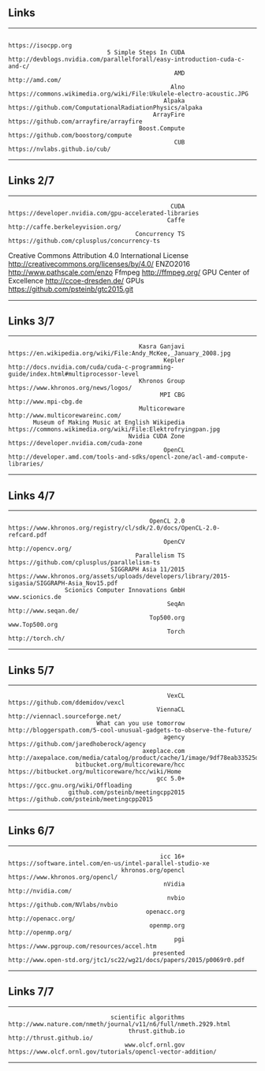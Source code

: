 ## Links
------------------------------------------------------ ----------------------------------------------------------------------------------------------------------------------------------------
                                                                                                                                                                             https://isocpp.org
                                5 Simple Steps In CUDA                                                                http://devblogs.nvidia.com/parallelforall/easy-introduction-cuda-c-and-c/
                                                   AMD                                                                                                                          http://amd.com/
                                                  Alno                                                                     https://commons.wikimedia.org/wiki/File:Ukulele-electro-acoustic.JPG
                                                Alpaka                                                                                  https://github.com/ComputationalRadiationPhysics/alpaka
                                             ArrayFire                                                                                                   https://github.com/arrayfire/arrayfire
                                         Boost.Compute                                                                                                      https://github.com/boostorg/compute
                                                   CUB                                                                                                            https://nvlabs.github.io/cub/
------------------------------------------------------ ----------------------------------------------------------------------------------------------------------------------------------------


## Links 2/7

------------------------------------------------------ ----------------------------------------------------------------------------------------------------------------------------------------
                                                  CUDA                                                                                   https://developer.nvidia.com/gpu-accelerated-libraries
                                                 Caffe                                                                                                         http://caffe.berkeleyvision.org/
                                        Concurrency TS                                                                                              https://github.com/cplusplus/concurrency-ts
Creative Commons Attribution 4.0 International License                                                                                              http://creativecommons.org/licenses/by/4.0/
                                              ENZO2016                                                                                                            http://www.pathscale.com/enzo
                                                Ffmpeg                                                                                                                       http://ffmpeg.org/
                              GPU Center of Excellence                                                                                                                  http://ccoe-dresden.de/
                                                  GPUs                                                                                                   https://github.com/psteinb/gtc2015.git
------------------------------------------------------ ----------------------------------------------------------------------------------------------------------------------------------------


## Links 3/7

------------------------------------------------------ ----------------------------------------------------------------------------------------------------------------------------------------
                                         Kasra Ganjavi                                                                          https://en.wikipedia.org/wiki/File:Andy_McKee,_January_2008.jpg
                                                Kepler                                                     http://docs.nvidia.com/cuda/cuda-c-programming-guide/index.html#multiprocessor-level
                                         Khronos Group                                                                                                      https://www.khronos.org/news/logos/
                                               MPI CBG                                                                                                                    http://www.mpi-cbg.de
                                         Multicoreware                                                                                                         http://www.multicorewareinc.com/
           Museum of Making Music at English Wikipedia                                                                             https://commons.wikimedia.org/wiki/File:Elektrofryingpan.jpg
                                      Nvidia CUDA Zone                                                                                                   https://developer.nvidia.com/cuda-zone
                                                OpenCL                                                           http://developer.amd.com/tools-and-sdks/opencl-zone/acl-amd-compute-libraries/
------------------------------------------------------ ----------------------------------------------------------------------------------------------------------------------------------------


## Links 4/7

------------------------------------------------------ ----------------------------------------------------------------------------------------------------------------------------------------
                                            OpenCL 2.0                                                                  https://www.khronos.org/registry/cl/sdk/2.0/docs/OpenCL-2.0-refcard.pdf
                                                OpenCV                                                                                                                       http://opencv.org/
                                        Parallelism TS                                                                                              https://github.com/cplusplus/parallelism-ts
                                 SIGGRAPH Asia 11/2015                                           https://www.khronos.org/assets/uploads/developers/library/2015-sigasia/SIGGRAPH-Asia_Nov15.pdf
                    Scionics Computer Innovations GmbH                                                                                                                          www.scionics.de
                                                 SeqAn                                                                                                                     http://www.seqan.de/
                                            Top500.org                                                                                                                           www.Top500.org
                                                 Torch                                                                                                                         http://torch.ch/
------------------------------------------------------ ----------------------------------------------------------------------------------------------------------------------------------------


## Links 5/7

------------------------------------------------------ ----------------------------------------------------------------------------------------------------------------------------------------
                                                 VexCL                                                                                                        https://github.com/ddemidov/vexcl
                                              ViennaCL                                                                                                         http://viennacl.sourceforge.net/
                             What can you use tomorrow                                                                    http://bloggerspath.com/5-cool-unusual-gadgets-to-observe-the-future/
                                                agency                                                                                                  https://github.com/jaredhoberock/agency
                                          axeplace.com http://axepalace.com/media/catalog/product/cache/1/image/9df78eab33525d08d6e5fb8d27136e95/d/v/dv020_jpg_jumbo_h70433.001_black_flat3.jpg
                       bitbucket.org/multicoreware/hcc                                                                                        https://bitbucket.org/multicoreware/hcc/wiki/Home
                                              gcc 5.0+                                                                                                      https://gcc.gnu.org/wiki/Offloading
                     github.com/psteinb/meetingcpp2015                                                                                                https://github.com/psteinb/meetingcpp2015
------------------------------------------------------ ----------------------------------------------------------------------------------------------------------------------------------------


## Links 6/7

------------------------------------------------------ ----------------------------------------------------------------------------------------------------------------------------------------
                                               icc 16+                                                                                https://software.intel.com/en-us/intel-parallel-studio-xe
                                    khronos.org/opencl                                                                                                          https://www.khronos.org/opencl/
                                                nVidia                                                                                                                       http://nvidia.com/
                                                 nvbio                                                                                                          https://github.com/NVlabs/nvbio
                                           openacc.org                                                                                                                      http://openacc.org/
                                            openmp.org                                                                                                                       http://openmp.org/
                                                   pgi                                                                                               https://www.pgroup.com/resources/accel.htm
                                             presented                                                                      http://www.open-std.org/jtc1/sc22/wg21/docs/papers/2015/p0069r0.pdf
------------------------------------------------------ ----------------------------------------------------------------------------------------------------------------------------------------


## Links 7/7

------------------------------------------------------ ----------------------------------------------------------------------------------------------------------------------------------------
                                 scientific algorithms                                                                          http://www.nature.com/nmeth/journal/v11/n6/full/nmeth.2929.html
                                      thrust.github.io                                                                                                                 http://thrust.github.io/
                                     www.olcf.ornl.gov                                                                              https://www.olcf.ornl.gov/tutorials/opencl-vector-addition/
------------------------------------------------------ ----------------------------------------------------------------------------------------------------------------------------------------
